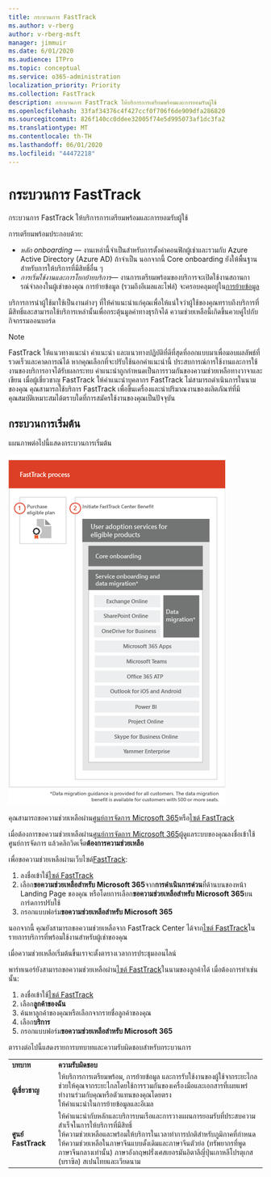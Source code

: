 ```yaml
---
title: กระบวนการ FastTrack
ms.author: v-rberg
author: v-rberg-msft
manager: jimmuir
ms.date: 6/01/2020
ms.audience: ITPro
ms.topic: conceptual
ms.service: o365-administration
localization_priority: Priority
ms.collection: FastTrack
description: กระบวนการ FastTrack ให้บริการการเตรียมพร้อมและการยอมรับผู้ใช้
ms.openlocfilehash: 33faf34376c4f427ccf0f706f6de909dfa286820
ms.sourcegitcommit: 826f140cc0ddee32005f74e5d995073af1dc3fa2
ms.translationtype: MT
ms.contentlocale: th-TH
ms.lasthandoff: 06/01/2020
ms.locfileid: "44472218"
---
```

# <a name="the-fasttrack-process"></a>กระบวนการ FastTrack

กระบวนการ FastTrack ให้บริการการเตรียมพร้อมและการยอมรับผู้ใช้ 
  
การเตรียมพร้อมประกอบด้วย:
  
- *หลัก onboarding* — งานเหล่านี้จําเป็นสําหรับการตั้งค่าคอนฟิกผู้เช่าและรวมกับ Azure Active Directory (Azure AD) ถ้าจําเป็น นอกจากนี้ Core onboarding ยังให้พื้นฐานสําหรับการให้บริการที่มีสิทธิ์อื่น ๆ 
- *การเริ่มใช้งานและการโยกย้ายบริการ*— งานการเตรียมพร้อมของบริการจะเปิดใช้งานสถานการณ์จําลองในผู้เช่าของคุณ การย้ายข้อมูล (รวมถึงอีเมลและไฟล์) จะครอบคลุมอยู่ใน[การย้ายข้อมูล](O365-data-migration.md) 
    
บริการการนําผู้ใช้มาใช้เป็นงานต่างๆ ที่ให้คําแนะนําแก่คุณเพื่อให้แน่ใจว่าผู้ใช้ของคุณทราบถึงบริการที่มีสิทธิ์และสามารถใช้บริการเหล่านั้นเพื่อกระตุ้นมูลค่าทางธุรกิจได้ ความช่วยเหลือนี้เกิดขึ้นควบคู่ไปกับกิจกรรมออนบอร์ด
  
> [!NOTE]
> FastTrack ให้แนวทางแนะนํา คําแนะนํา และแนวทางปฏิบัติที่ดีที่สุดที่ออกแบบมาเพื่อมอบผลลัพธ์ที่รวดเร็วและคาดการณ์ได้ หากคุณเลือกที่จะปรับใช้นอกคําแนะนํานี้ ประสบการณ์การใช้งานและการใช้งานของบริการอาจได้รับผลกระทบ คําแนะนําถูกกําหนดเป็นการรวมกันของความช่วยเหลือทางวาจาและเขียน เมื่อผู้เชี่ยวชาญ FastTrack ให้คําแนะนําบุคลากร FastTrack ไม่สามารถดําเนินการในนามของคุณ คุณสามารถใช้บริการ FastTrack เพื่อขึ้นเครื่องและนําปริมาณงานของผลิตภัณฑ์ที่มีคุณสมบัติเหมาะสมได้ตราบใดที่การสมัครใช้งานของคุณเป็นปัจจุบัน 
  
## <a name="the-onboarding-process"></a>กระบวนการเริ่มต้น

แผนภาพต่อไปนี้แสดงกระบวนการเริ่มต้น
  
![ไทม์ไลน์สําหรับการใช้ประโยชน์บนเครื่องบิน](media/o365-onboarding-timeline-m365-apps.png)
  
คุณสามารถขอความช่วยเหลือผ่าน[ศูนย์การจัดการ Microsoft 365](https://go.microsoft.com/fwlink/?linkid=2032704)หรือ[ไซต์ FastTrack](https://go.microsoft.com/fwlink/?linkid=780698) 

เมื่อต้องการขอความช่วยเหลือผ่าน[ศูนย์การจัดการ Microsoft 365](https://go.microsoft.com/fwlink/?linkid=2032704)ผู้ดูแลระบบของคุณลงชื่อเข้าใช้ศูนย์การจัดการ แล้วคลิกวิดเจ็ต**ต้องการความช่วยเหลือ** 

เพื่อขอความช่วยเหลือผ่านเว็บไซต์[FastTrack](https://go.microsoft.com/fwlink/?linkid=780698): 
1.    ลงชื่อเข้าใช้[ไซต์ FastTrack](https://go.microsoft.com/fwlink/?linkid=780698) 
2.    เลือก**ขอความช่วยเหลือสําหรับ Microsoft 365**จาก**การดําเนินการด่วน**ที่ด้านบนของหน้า Landing Page ของคุณ หรือโดยการเลือก**ขอความช่วยเหลือสําหรับ Microsoft 365**บนการ์ดการปรับใช้
3.    กรอกแบบฟอร์ม**ขอความช่วยเหลือสําหรับ Microsoft 365** 
  
 นอกจากนี้ คุณยังสามารถขอความช่วยเหลือจาก FastTrack Center ได้จาก[ไซต์ FastTrack](https://go.microsoft.com/fwlink/?linkid=780698)ในรายการบริการที่พร้อมใช้งานสําหรับผู้เช่าของคุณ 
    
 เมื่อความช่วยเหลือเริ่มต้นขึ้นเราจะตั้งตารางเวลาการประชุมออนไลน์
    
พาร์ทเนอร์ยังสามารถขอความช่วยเหลือผ่าน[ไซต์ FastTrack](https://go.microsoft.com/fwlink/?linkid=780698)ในนามของลูกค้าได้ เมื่อต้องการทําเช่นนั้น:
1.    ลงชื่อเข้าใช้[ไซต์ FastTrack](https://go.microsoft.com/fwlink/?linkid=780698) 
2.    เลือก**ลูกค้าของฉัน**
3.    ค้นหาลูกค้าของคุณหรือเลือกจากรายชื่อลูกค้าของคุณ
4.    เลือก**บริการ**
5.    กรอกแบบฟอร์ม**ขอความช่วยเหลือสําหรับ Microsoft 365** 

ตารางต่อไปนี้แสดงรายการบทบาทและความรับผิดชอบสําหรับกระบวนการ
    
|||
|:-----|:-----|
|**บทบาท** <br/> |**ความรับผิดชอบ** <br/> |
|**ผู้เชี่ยวชาญ** <br/> |ให้บริการการเตรียมพร้อม, การย้ายข้อมูล และการรับใช้งานของผู้ใช้จากระยะไกล  <br/> ช่วยให้คุณจากระยะไกลโดยใช้การรวมกันของเครื่องมือและเอกสารที่เผยแพร่ <br/> ทํางานร่วมกับคุณหรือตัวแทนของคุณโดยตรง <br/> ให้คําแนะนําในการย้ายข้อมูลและอีเมล|
|**ศูนย์ FastTrack**  <br/> |ให้คําแนะนํากับหลักและบริการบนเรือและการวางแผนการยอมรับที่ประสบความสําเร็จในการให้บริการที่มีสิทธิ์  <br/> ให้ความช่วยเหลือและพร้อมให้บริการในเวลาทําการปกติสําหรับภูมิภาคที่กําหนด <br/> ให้ความช่วยเหลือในภาษาจีนแบบดั้งเดิมและภาษาจีนตัวย่อ (ทรัพยากรที่พูดภาษาจีนกลางเท่านั้น) ภาษาอังกฤษฝรั่งเศสเยอรมันอิตาลีญี่ปุ่นเกาหลีโปรตุเกส (บราซิล) สเปนไทยและเวียดนาม|
